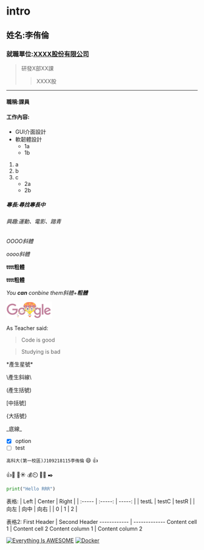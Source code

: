 # intro

## 姓名:李侑倫

### 就職單位:[XXXX股份有限公司](https://tw.yahoo.com/)
>研發X部XX課
>>XXXX股
***
#### 職稱:課員
#### 工作內容:
* GUI介面設計
* 軟韌體設計
  * 1a
  * 1b
  
1. a
2. b
3. c
   * 2a
   * 2b
   
      
##### 專長:尋找專長中

###### 興趣:運動、電影、踏青

*OOOO斜體*

_oooo斜體_

**tttt粗體**

__tttt粗體__

*You **can** conbine them斜體+**粗體***

![google](google.png "google")

As Teacher said:
      
> Code is good

> Studying is bad

\*產生星號\*

\\產生斜線\\

\(產生括號\)

\[中括號\]

\{大括號\}

\_底線\_

- [X] option
- [ ] test

`高科大(第一校區)J109218115李侑倫` :smile: :+1:

:thumbsup::musical_keyboard:
:hamburger::sunny:
:moneybag::timer_clock:
:100::white_check_mark: 
:black_nib:

```python
print("Hello RRR")
```

表格:
| Left | Center | Right |
| :----- | :-----: | -----: |
| testL | testC | testR |
|  向左 | 向中 | 向右 |
| 0 | 1 | 2 |

表格2:
First Header | Second Header
------------ | -------------
Content cell 1 | Content cell 2
Content column 1 | Content column 2

[![Everything Is AWESOME](https://img.youtube.com/vi/StTqXEQ2l-Y/0.jpg)](https://www.youtube.com/watch?v=StTqXEQ2l-Y "Everything Is AWESOME")
[![Docker](https://img.youtube.com/vi/sSm2dRarhPo/0.jpg)](https://www.youtube.com/watch?v=sSm2dRarhPo "Docker")
